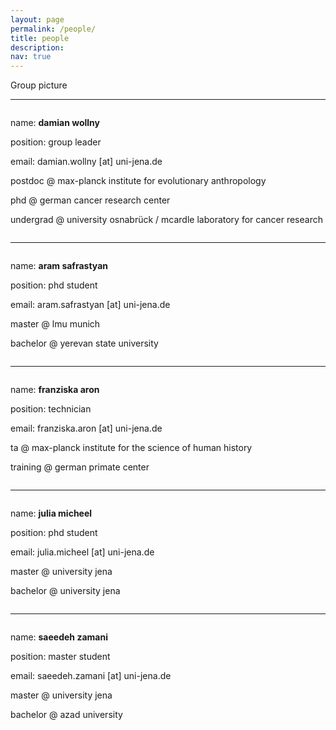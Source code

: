 ```yaml
---
layout: page
permalink: /people/
title: people
description:
nav: true
---
```


<div class="row">
    <div class="col-sm mt-3 mt-md-0">
        <img class="img-fluid rounded z-depth-1" src="{{ '/assets/img/group_pic.jpg' | relative_url }}" alt="" title=""/>
    </div>
</div>
<div class="caption">
    Group picture
</div>

-----------------------------------------------------------------------------------------------------------------------------------------------

<div class="row">
    <div class="col-sm mt-3 mt-md-0">
        <img class="img-fluid rounded z-depth-1" src="{{ '/assets/img/damian.png' | relative_url }}" alt="" title=""/>
    </div>
    <div class="caption">
        <p align="left">name: <b>damian wollny</b></p>
        <p align="left">position: group leader</p>
        <p align="left">email: damian.wollny [at] uni-jena.de</p>
        <p align="left">postdoc @ max-planck institute for evolutionary anthropology</p>
        <p align="left">phd @ german cancer research center</p>
        <p align="left">undergrad @ university osnabrück / mcardle laboratory for cancer research</p>
    </div>
    <div class="col-sm mt-3 mt-md-0">
        <img class="img-fluid rounded z-depth-0" src="{{ '/assets/img/white.jpg' | relative_url }}" alt="" title="nothing to see here"/>
    </div>
</div>

-----------------------------------------------------------------------------------------------------------------------------------------------

<div class="row">
    <div class="col-sm mt-3 mt-md-0">
        <img class="img-fluid rounded z-depth-1" src="{{ '/assets/img/aram2.png' | relative_url }}" alt="" title=""/>
    </div>
    <div class="caption">
        <p align="left">name: <b>aram safrastyan</b></p>
        <p align="left">position: phd student</p>
        <p align="left">email: aram.safrastyan [at] uni-jena.de</p>
        <p align="left">master @ lmu munich</p>
        <p align="left">bachelor @ yerevan state university</p>
    </div>
    <div class="col-sm mt-3 mt-md-0">
        <img class="img-fluid rounded z-depth-0" src="{{ '/assets/img/white.jpg' | relative_url }}" alt="" title="nothing to see here"/>
    </div>
</div>

-----------------------------------------------------------------------------------------------------------------------------------------------

<div class="row">
    <div class="col-sm mt-3 mt-md-0">
        <img class="img-fluid rounded z-depth-1" src="{{ '/assets/img/franzi.jpg' | relative_url }}" alt="" title=""/>
    </div>
    <div class="caption">
        <p align="left">name: <b>franziska aron</b></p>
        <p align="left">position: technician</p>
        <p align="left">email: franziska.aron [at] uni-jena.de</p>
        <p align="left">ta @ max-planck institute for the science of human history</p>
        <p align="left">training @ german primate center</p>
    </div>
    <div class="col-sm mt-3 mt-md-0">
        <img class="img-fluid rounded z-depth-0" src="{{ '/assets/img/white.jpg' | relative_url }}" alt="" title="nothing to see here"/>
    </div>
</div>

-----------------------------------------------------------------------------------------------------------------------------------------------

<div class="row">
    <div class="col-sm mt-3 mt-md-0">
        <img class="img-fluid rounded z-depth-1" src="{{ '/assets/img/julia.jpg' | relative_url }}" alt="" title=""/>
    </div>
    <div class="caption">
        <p align="left">name: <b>julia micheel</b></p>
        <p align="left">position: phd student</p>
        <p align="left">email: julia.micheel [at] uni-jena.de</p>
        <p align="left">master @ university jena</p>
        <p align="left">bachelor @ university jena</p>
    </div>
    <div class="col-sm mt-3 mt-md-0">
        <img class="img-fluid rounded z-depth-0" src="{{ '/assets/img/white.jpg' | relative_url }}" alt="" title="nothing to see here"/>
    </div>
</div>

-----------------------------------------------------------------------------------------------------------------------------------------------

<div class="row">
    <div class="col-sm mt-3 mt-md-0">
        <img class="img-fluid rounded z-depth-1" src="{{ '/assets/img/saeedeh.jpg' | relative_url }}" alt="" title=""/>
    </div>
    <div class="caption">
        <p align="left">name: <b>saeedeh zamani</b></p>
        <p align="left">position: master student</p>
        <p align="left">email: saeedeh.zamani [at] uni-jena.de</p>
        <p align="left">master @ university jena</p>
        <p align="left">bachelor @ azad university</p>
    </div>
    <div class="col-sm mt-3 mt-md-0">
        <img class="img-fluid rounded z-depth-0" src="{{ '/assets/img/white.jpg' | relative_url }}" alt="" title="nothing to see here"/>
    </div>
</div>
